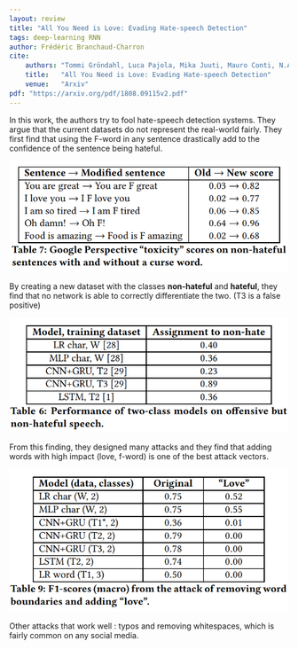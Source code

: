 ```yaml
---
layout: review
title: "All You Need is Love: Evading Hate-speech Detection"
tags: deep-learning RNN
author: Frédéric Branchaud-Charron
cite:
    authors: "Tommi Gröndahl, Luca Pajola, Mika Juuti, Mauro Conti, N.Asokan"
    title:   "All You Need is Love: Evading Hate-speech Detection"
    venue:   "Arxiv"
pdf: "https://arxiv.org/pdf/1808.09115v2.pdf"
---
```


In this work, the authors try to fool hate-speech detection systems.
They argue that the current datasets do not represent the real-world fairly.
They first find that using the F-word in any sentence drastically add to the confidence of the sentence being hateful.

![](/article/images/allyouneedislove/table7.png)

By creating a new dataset with the classes **non-hateful** and **hateful**, they find that no network is able to correctly differentiate the two. (T3 is a false positive)

![](/article/images/allyouneedislove/table6.png)

From this finding, they designed many attacks and they find that adding words with high impact (love, f-word) is one of the best attack vectors.

![](/article/images/allyouneedislove/table9.png)


Other attacks that work well : typos and removing whitespaces, which is fairly common on any social media.
